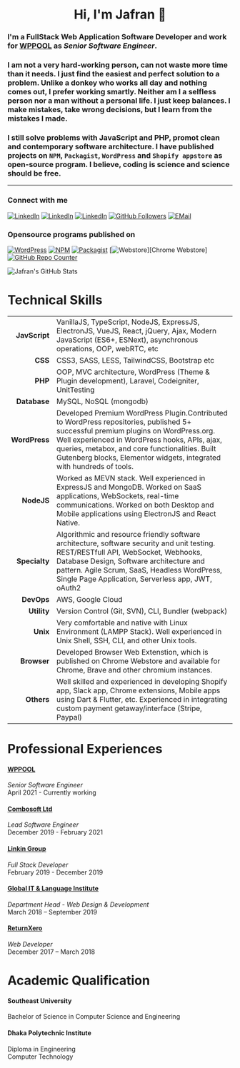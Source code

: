 <h1 align="center">Hi, I'm Jafran 🖖</h1>

### I'm a FullStack Web Application Software Developer and work for [WPPOOL](https://www.wppool.dev) as *Senior Software Engineer*.

### I am not a very hard-working person, can not waste more time than it needs. I just find the easiest and perfect solution to a problem. Unlike a donkey who works all day and nothing comes out, I prefer working smartly. Neither am I a selfless person nor a man without a personal life. I just keep balances. I make mistakes, take wrong decisions, but I learn from the mistakes I made. 
 
### I still solve problems with JavaScript and PHP, promot clean and contemporary software architecture. I have published projects on `NPM`, `Packagist`, `WordPress` and `Shopify appstore` as open-source program. I believe, coding is science and science should be free. 
___

[Facebook]: https://www.facebook.com/IamJafran/
[Messenger]: https://m.me/IamJafran
[Linkedin]: https://www.linkedin.com/in/iamjafran/
[WordPress]: https://profiles.wordpress.org/iamjafran/  
[Packagist]: https://packagist.org/users/iamjafran/packages/  
[NPM]: https://www.npmjs.com/settings/iamjafran/packages  
[GitHub]: https://github.com/imjafran 
[Stackoverflow]: https://stackoverflow.com/users/11303820/jafran-hasan
[email]: mailto:jafraaan@gmail.com 
 

### Connect with me

[<img alt="LinkedIn" src="https://img.shields.io/badge/facebook-%230077B5.svg?&style=for-the-badge&logo=facebook&logoColor=white" />][Facebook]
[<img alt="LinkedIn" src="https://img.shields.io/badge/messenger-skyblue.svg?&style=for-the-badge&logo=messenger&logoColor=white" />][Messenger] 
[<img alt="LinkedIn" src="https://img.shields.io/badge/linkedin-%230077B5.svg?&style=for-the-badge&logo=linkedin&logoColor=white" />][Linkedin]
[<img alt="GitHub Followers" src="https://img.shields.io/github/followers/imjafran.svg?style=for-the-badge&logo=GitHubSponsors&label=Follow&maxAge=2592000&color=cyan"/>][GitHub]
[<img alt="EMail" src="https://img.shields.io/badge/EMail-EA4335.svg?&style=for-the-badge&logo=gmail&logoColor=white" />][email]

### Opensource programs published on

[<img alt="WordPress" src="https://img.shields.io/badge/wordpress-7-f0f0f0.svg?&style=for-the-badge&logo=wordpress&logoColor=white" />][WordPress]
[<img alt="NPM" src="https://img.shields.io/badge/npm-6-ee0000.svg?&style=for-the-badge&logo=npm&logoColor=white" />][NPM]
[<img alt="Packagist" src="https://img.shields.io/badge/packagist-1-darkorange.svg?&style=for-the-badge&logo=packagist&logoColor=white" />][Packagist]
[<img alt="Webstore" src="https://img.shields.io/badge/chromewebstore-1-red.svg?&style=for-the-badge&logo=packagist&logoColor=white" />][Chrome Webstore]
[<img alt="GitHub Repo Counter" src="https://badges.pufler.dev/repos/imjafran?style=for-the-badge&logo=Git&color=638FDA&logoColor=white"/>][GitHub]


<img alt="Jafran's GitHub Stats" src="https://github-readme-stats.vercel.app/api?username=imjafran&show_icons=true&theme=tokyonight&hide_border=true"/>

# Technical Skills

|  |  |
|----------:|-------------|
| **JavScript** | VanillaJS, TypeScript, NodeJS, ExpressJS, ElectronJS, VueJS, React, jQuery, Ajax, Modern JavaScript (ES6+, ESNext), asynchronous operations, OOP, webRTC, etc |
| **CSS** | CSS3, SASS, LESS, TailwindCSS, Bootstrap etc |
| **PHP** | OOP, MVC architecture, WordPress (Theme & Plugin development), Laravel, Codeigniter, UnitTesting |
| **Database** | MySQL, NoSQL (mongodb) |
| **WordPress** | Developed Premium WordPress Plugin.Contributed to WordPress repositories, published 5+ successful premium plugins on WordPress.org. Well experienced in WordPress hooks, APIs, ajax, queries, metabox, and core functionalities. Built Gutenberg blocks, Elementor widgets, integrated with hundreds of tools. |
| **NodeJS** | Worked as MEVN stack. Well experienced in ExpressJS and MongoDB. Worked on SaaS applications, WebSockets, real-time communications. Worked on both Desktop and Mobile applications using ElectronJS and React Native.|
| **Specialty** | Algorithmic and resource friendly software architecture, software security and unit testing. REST/RESTfull API, WebSocket, Webhooks, Database Design, Software architecture and pattern. Agile Scrum, SaaS, Headless WordPress, Single Page Application, Serverless app, JWT, oAuth2 |
| **DevOps** | AWS, Google Cloud |
| **Utility** | Version Control (Git, SVN), CLI, Bundler (webpack)|
| **Unix** | Very comfortable and native with Linux Environment (LAMPP Stack). Well experienced in Unix Shell, SSH, CLI, and other Unix tools. |
| **Browser** | Developed Browser Web Extenstion, which is published on Chrome Webstore and available for Chrome, Brave and other chromium instances. |
| **Others** | Well skilled and experienced in developing Shopify app, Slack app, Chrome extensions, Mobile apps using Dart & Flutter, etc. Experienced in integrating custom payment getaway/interface (Stripe, Paypal) |

# Professional Experiences
#### [WPPOOL](https://wppool.dev)
*Senior Software Engineer* <br>
April 2021 - Currently working
 
#### [Combosoft Ltd](https://combosoft.co.uk)
*Lead Software Engineer* <br>
December 2019 - February 2021

#### [Linkin Group](#)
*Full Stack Developer* <br>
February 2019 - December 2019

#### [Global IT & Language Institute](https://global.edu.bd/)
*Department Head - Web Design & Development* <br>
March 2018 – September 2019

#### [ReturnXero](https://global.edu.bd/)
*Web Developer* <br>
December 2017 – March 2018


# Academic Qualification

#### Southeast University
Bachelor of Science in Computer Science and Engineering
 
#### Dhaka Polytechnic Institute
Diploma in Engineering<br>
Computer Technology

